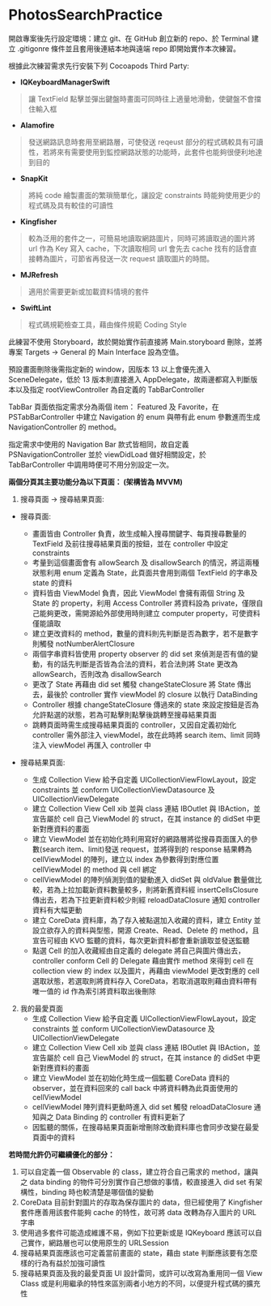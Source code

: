 # PhotosSearchPractice

開啟專案後先行設定環境：建立 git、在 GitHub 創立新的 repo、於 Terminal 建立 .gitigonre 條件並且套用後連結本地與遠端 repo 即開始實作本次練習。

根據此次練習需求先行安裝下列 Cocoapods Third Party:

- **IQKeyboardManagerSwift**
  
> 讓 TextField 點擊並彈出鍵盤時畫面可同時往上適量地滑動，使鍵盤不會擋住輸入框
  
- **Alamofire**

> 發送網路訊息時套用至網路層，可使發送 reqeust 部分的程式碼較具有可讀性，若將來有需要使用到監控網路狀態的功能時，此套件也能夠很便利地達到目的
  
- **SnapKit**

> 將純 code 繪製畫面的繁瑣簡單化，讓設定 constraints 時能夠使用更少的程式碼及具有較佳的可讀性
  
- **Kingfisher**

> 較為泛用的套件之一，可簡易地讀取網路圖片，同時可將讀取過的圖片將 url 作為 Key 寫入 cache，下次讀取相同 url 會先去 cache 找有的話會直接轉為圖片，可節省再發送一次 request 讀取圖片的時間。

- **MJRefresh**

> 適用於需要更新或加載資料情境的套件

- **SwiftLint**

> 程式碼規範檢查工具，藉由條件規範 Coding Style

此練習不使用 Storyboard，故於開始實作前直接將 Main.storyboard 刪除，並將專案 Targets -> General 的 Main Interface 設為空值。

預設畫面刪除後需指定新的 window，因版本 13 以上會優先進入 SceneDelegate，低於 13 版本則直接進入 AppDelegate，故兩邊都寫入判斷版本以及指定 rootViewController 為自定義的 TabBarController

TabBar 頁面依指定需求分為兩個 item： Featured 及 Favorite，在 PSTabBarController 中建立 Navigation 的 enum 與帶有此 enum 參數進而生成 NavigationController 的 method。

指定需求中使用的 Navigation Bar 款式皆相同，故自定義 PSNavigationController 並於 viewDidLoad 做好相關設定，於 TabBarController 中調用時便可不用分別設定一次。

**兩個分頁其主要功能分為以下頁面： (架構皆為 MVVM)**

1. 搜尋頁面 -> 搜尋結果頁面:

  - 搜尋頁面: 
    - 畫面皆由 Controller 負責，故生成輸入搜尋關鍵字、每頁搜尋數量的 TextField 及前往搜尋結果頁面的按鈕，並在 controller 中設定 constraints
    - 考量到這個畫面會有 allowSearch 及 disallowSearch 的情況，將這兩種狀態利用 enum 定義為 State，此頁面共會用到兩個 TextField 的字串及 state 的資料
    - 資料皆由 ViewModel 負責，因此 ViewModel 會擁有兩個 String 及 State 的 property，利用 Access Controller 將資料設為 private，僅限自己能夠更改，需開源給外部使用時則建立 computer property，可使資料僅能讀取
    - 建立更改資料的 method，數量的資料則先判斷是否為數字，若不是數字則觸發 notNumberAlertClosure
    - 兩個字串資料皆使用 property observer 的 did set 來偵測是否有值的變動，有的話先判斷是否皆為合法的資料，若合法則將 State 更改為 allowSearch，否則改為 disallowSearch
    - 更改了 State 再藉由 did set 觸發 changeStateClosure 將 State 傳出去，最後於 controller 實作 viewModel 的 closure 以執行 DataBinding
    - Controller 根據 changeStateClosure 傳過來的 state 來設定按鈕是否為允許點選的狀態，若為可點擊則點擊後跳轉至搜尋結果頁面
    - 跳轉頁面時需生成搜尋結果頁面的 controller，又因自定義初始化 controller 需外部注入 viewModel，故在此時將 search item、limit 同時注入 viewModel 再匯入 controller 中
    
  - 搜尋結果頁面:
    - 生成 Collection View 給予自定義 UICollectionViewFlowLayout，設定 constraints 並 conform UICollectionViewDatasource 及 UICollectionViewDelegate
    - 建立 Collection View Cell xib 並與 class 連結 IBOutlet 與 IBAction，並宣告屬於 cell 自己 ViewModel 的 struct，在其 instance 的 didSet 中更新對應資料的畫面
    - 建立 ViewModel 並在初始化時利用寫好的網路層將從搜尋頁面匯入的參數(search item、limit)發送 request，並將得到的 response 結果轉為 cellViewModel 的陣列，建立以 index 為參數得到對應位置 cellViewModel 的 method 與 cell 綁定
    - cellViewModel 的陣列偵測到值的變動進入 didSet 與 oldValue 數量做比較，若為上拉加載新資料數量較多，則將新舊資料經 insertCellsClosure 傳出去，若為下拉更新資料較少則經 reloadDataClosure 通知 controller 資料有大幅更動
    - 建立 CoreData 資料庫，為了存入被點選加入收藏的資料，建立 Entity 並設立欲存入的資料與型態，開源 Create、Read、Delete 的 method，且宣告可經由 KVO 監聽的資料，每次更新資料都會重新讀取並發送監聽
    - 點選 Cell 的加入收藏經由自定義的 delegate 將自己與圖片傳出去，controller conform Cell 的 Delegate 藉由實作 method 來得到 cell 在 collection view 的 index 以及圖片，再藉由 viewModel 更改對應的 cell 選取狀態，若選取則將資料存入 CoreData，若取消選取則藉由資料帶有唯一值的 id 作為索引將資料取出後刪除
    
2. 我的最愛頁面
    - 生成 Collection View 給予自定義 UICollectionViewFlowLayout，設定 constraints 並 conform UICollectionViewDatasource 及 UICollectionViewDelegate
    - 建立 Collection View Cell xib 並與 class 連結 IBOutlet 與 IBAction，並宣告屬於 cell 自己 ViewModel 的 struct，在其 instance 的 didSet 中更新對應資料的畫面
    - 建立 ViewModel 並在初始化時生成一個監聽 CoreData 資料的 observer，並在資料回來的 call back 中將資料轉為此頁面使用的 cellViewModel
    - cellViewModel 陣列資料更動時進入 did set 觸發 reloadDataClosure 通知與之 Data Binding 的 controller 有資料更新了
    - 因監聽的關係，在搜尋結果頁面新增刪除改動資料庫也會同步改變在最愛頁面中的資料


**若時間允許仍可繼續優化的部分：**

1. 可以自定義一個 Observable 的 class，建立符合自己需求的 method，讓與之 data binding 的物件可分別實作自己想做的事情，較直接進入 did set 有架構性，binding 時也較清楚是哪個值的變動
2. CoreData 目前針對圖片的存取為保存圖片的 data，但已經使用了 Kingfisher 套件應善用該套件能夠 cache 的特性，故可將 data 改轉為存入圖片的 URL 字串
3. 使用過多套件可能造成維護不易，例如下拉更新或是 IQKeyboard 應該可以自己實作，網路層也可以使用原生的 URLSession
4. 搜尋結果頁面應該也可定義當前畫面的 state，藉由 state 判斷應該要有怎麼樣的行為有益於加強可讀性
5. 搜尋結果頁面及我的最愛頁面 UI 設計雷同，或許可以改寫為重用同一個 View Class 或是利用繼承的特性來區別兩者小地方的不同，以便提升程式碼的擴充性



